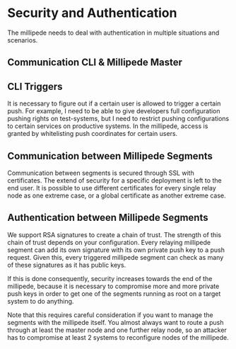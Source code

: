 # Security and Authentication

The millipede needs to deal with authentication in multiple situations and scenarios. 

## Communication CLI & Millipede Master

## CLI Triggers

It is necessary to figure out if a certain user is allowed to trigger a certain push. For example, I
need to be able to give developers full configuration pushing rights on test-systems, but I need to
restrict pushing configurations to certain services on productive systems. In the millipede, 
access is granted by whitelisting push coordinates for certain users. 

## Communication between Millipede Segments
Communication between segments is secured through SSL with certificates. The extend of security for a
specific deployment is left to the end user. It is possible to use different certificates for every single
relay node as one extreme case, or a global certificate as another extreme case.

## Authentication between Millipede Segments
We support RSA signatures to create a chain of trust. The strength of this chain of trust depends on your
configuration. Every relaying millipede segment can add its own signature with its own private push key
to a push request. Given this, every triggered millipede segment can check as many of these signatures 
as it has public keys. 

If this is done consequently, security increases towards the end of the millipede, because it is necessary
to compromise more and more private push keys in order to get one of the segments running as root on a 
target system to do anything.

Note that this requires careful consideration if you want to manage the segments with the millipede itself.
You almost always want to route a push through at least the master node and one further relay node, so
an attacker has to compromise at least 2 systems to reconfigure nodes of the millipede. 
